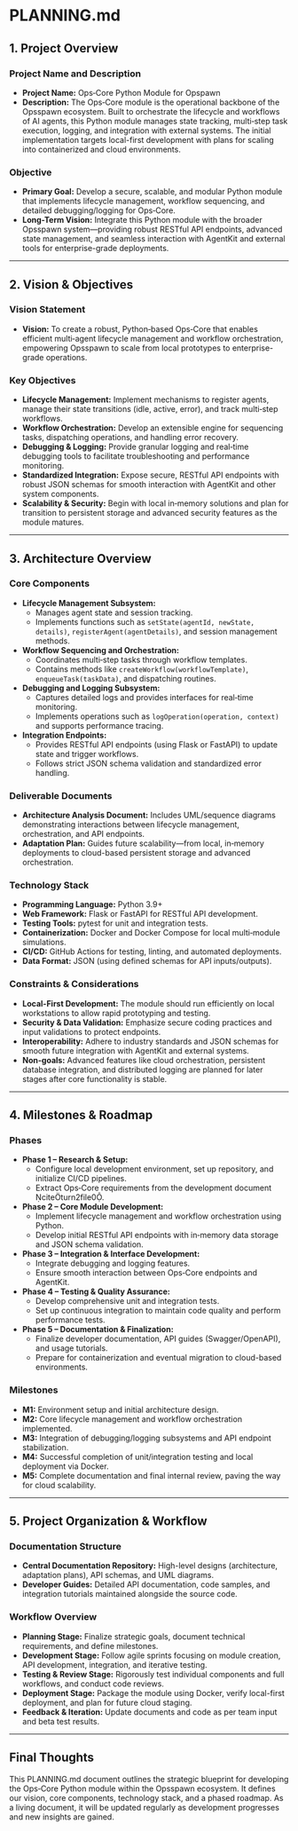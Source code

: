 # PLANNING.md

## 1. Project Overview

### Project Name and Description
- **Project Name:** Ops‑Core Python Module for Opspawn  
- **Description:** The Ops‑Core module is the operational backbone of the Opsspawn ecosystem. Built to orchestrate the lifecycle and workflows of AI agents, this Python module manages state tracking, multi‑step task execution, logging, and integration with external systems. The initial implementation targets local-first development with plans for scaling into containerized and cloud environments.

### Objective
- **Primary Goal:** Develop a secure, scalable, and modular Python module that implements lifecycle management, workflow sequencing, and detailed debugging/logging for Ops‑Core.
- **Long-Term Vision:** Integrate this Python module with the broader Opsspawn system—providing robust RESTful API endpoints, advanced state management, and seamless interaction with AgentKit and external tools for enterprise-grade deployments.

---

## 2. Vision & Objectives

### Vision Statement
- **Vision:** To create a robust, Python‑based Ops‑Core that enables efficient multi‑agent lifecycle management and workflow orchestration, empowering Opsspawn to scale from local prototypes to enterprise-grade operations.

### Key Objectives
- **Lifecycle Management:** Implement mechanisms to register agents, manage their state transitions (idle, active, error), and track multi‑step workflows.
- **Workflow Orchestration:** Develop an extensible engine for sequencing tasks, dispatching operations, and handling error recovery.
- **Debugging & Logging:** Provide granular logging and real‑time debugging tools to facilitate troubleshooting and performance monitoring.
- **Standardized Integration:** Expose secure, RESTful API endpoints with robust JSON schemas for smooth interaction with AgentKit and other system components.
- **Scalability & Security:** Begin with local in‑memory solutions and plan for transition to persistent storage and advanced security features as the module matures.

---

## 3. Architecture Overview

### Core Components
- **Lifecycle Management Subsystem:**  
  - Manages agent state and session tracking.
  - Implements functions such as `setState(agentId, newState, details)`, `registerAgent(agentDetails)`, and session management methods.
- **Workflow Sequencing and Orchestration:**  
  - Coordinates multi‑step tasks through workflow templates.
  - Contains methods like `createWorkflow(workflowTemplate)`, `enqueueTask(taskData)`, and dispatching routines.
- **Debugging and Logging Subsystem:**  
  - Captures detailed logs and provides interfaces for real‑time monitoring.
  - Implements operations such as `logOperation(operation, context)` and supports performance tracing.
- **Integration Endpoints:**  
  - Provides RESTful API endpoints (using Flask or FastAPI) to update state and trigger workflows.
  - Follows strict JSON schema validation and standardized error handling.

### Deliverable Documents
- **Architecture Analysis Document:** Includes UML/sequence diagrams demonstrating interactions between lifecycle management, orchestration, and API endpoints.
- **Adaptation Plan:** Guides future scalability—from local, in‑memory deployments to cloud-based persistent storage and advanced orchestration.

### Technology Stack
- **Programming Language:** Python 3.9+
- **Web Framework:** Flask or FastAPI for RESTful API development.
- **Testing Tools:** pytest for unit and integration tests.
- **Containerization:** Docker and Docker Compose for local multi‑module simulations.
- **CI/CD:** GitHub Actions for testing, linting, and automated deployments.
- **Data Format:** JSON (using defined schemas for API inputs/outputs).

### Constraints & Considerations
- **Local-First Development:** The module should run efficiently on local workstations to allow rapid prototyping and testing.
- **Security & Data Validation:** Emphasize secure coding practices and input validations to protect endpoints.
- **Interoperability:** Adhere to industry standards and JSON schemas for smooth future integration with AgentKit and external systems.
- **Non-goals:** Advanced features like cloud orchestration, persistent database integration, and distributed logging are planned for later stages after core functionality is stable.

---

## 4. Milestones & Roadmap

### Phases
- **Phase 1 – Research & Setup:**
  - Configure local development environment, set up repository, and initialize CI/CD pipelines.
  - Extract Ops‑Core requirements from the development document citeturn2file0.
- **Phase 2 – Core Module Development:**
  - Implement lifecycle management and workflow orchestration using Python.
  - Develop initial RESTful API endpoints with in‑memory data storage and JSON schema validation.
- **Phase 3 – Integration & Interface Development:**
  - Integrate debugging and logging features.
  - Ensure smooth interaction between Ops‑Core endpoints and AgentKit.
- **Phase 4 – Testing & Quality Assurance:**
  - Develop comprehensive unit and integration tests.
  - Set up continuous integration to maintain code quality and perform performance tests.
- **Phase 5 – Documentation & Finalization:**
  - Finalize developer documentation, API guides (Swagger/OpenAPI), and usage tutorials.
  - Prepare for containerization and eventual migration to cloud-based environments.

### Milestones
- **M1:** Environment setup and initial architecture design.
- **M2:** Core lifecycle management and workflow orchestration implemented.
- **M3:** Integration of debugging/logging subsystems and API endpoint stabilization.
- **M4:** Successful completion of unit/integration testing and local deployment via Docker.
- **M5:** Complete documentation and final internal review, paving the way for cloud scalability.

---

## 5. Project Organization & Workflow

### Documentation Structure
- **Central Documentation Repository:** High-level designs (architecture, adaptation plans), API schemas, and UML diagrams.
- **Developer Guides:** Detailed API documentation, code samples, and integration tutorials maintained alongside the source code.

### Workflow Overview
- **Planning Stage:** Finalize strategic goals, document technical requirements, and define milestones.
- **Development Stage:** Follow agile sprints focusing on module creation, API development, integration, and iterative testing.
- **Testing & Review Stage:** Rigorously test individual components and full workflows, and conduct code reviews.
- **Deployment Stage:** Package the module using Docker, verify local-first deployment, and plan for future cloud staging.
- **Feedback & Iteration:** Update documents and code as per team input and beta test results.

---

## Final Thoughts
This PLANNING.md document outlines the strategic blueprint for developing the Ops‑Core Python module within the Opsspawn ecosystem. It defines our vision, core components, technology stack, and a phased roadmap. As a living document, it will be updated regularly as development progresses and new insights are gained.

